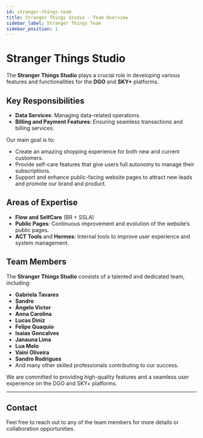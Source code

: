 ```yaml
---
id: stranger-things-team
title: Stranger Things Studio - Team Overview
sidebar_label: Stranger Things Team
sidebar_position: 1
---
```



# Stranger Things Studio

The **Stranger Things Studio** plays a crucial role in developing various features and functionalities for the **DGO** and **SKY+** platforms.

## Key Responsibilities

- **Data Services**: Managing data-related operations.
- **Billing and Payment Features**: Ensuring seamless transactions and billing services.
  
Our main goal is to:
- Create an amazing shopping experience for both new and current customers.
- Provide self-care features that give users full autonomy to manage their subscriptions.
- Support and enhance public-facing website pages to attract new leads and promote our brand and product.

## Areas of Expertise

- **Flow and SelfCare** (BR + SSLA)
- **Public Pages**: Continuous improvement and evolution of the website’s public pages.
- **ACT Tools** and **Hermes**: Internal tools to improve user experience and system management.

## Team Members

The **Stranger Things Studio** consists of a talented and dedicated team, including:

- **Gabriela Tavares**
- **Sandro**
- **Ângelo Victor**
- **Anna Carolina**
- **Lucas Diniz**
- **Felipe Quaquio**
- **Isaias Goncalves**
- **Janauna Lima**
- **Lua Melo**
- **Vaini Oliveira**
- **Sandro Rodrigues**
- And many other skilled professionals contributing to our success.

We are committed to providing high-quality features and a seamless user experience on the DGO and SKY+ platforms.

---

## Contact

Feel free to reach out to any of the team members for more details or collaboration opportunities.
